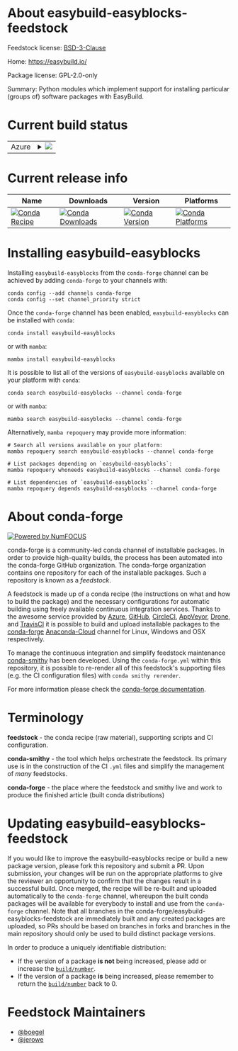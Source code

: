 About easybuild-easyblocks-feedstock
====================================

Feedstock license: [BSD-3-Clause](https://github.com/conda-forge/easybuild-easyblocks-feedstock/blob/main/LICENSE.txt)

Home: https://easybuild.io/

Package license: GPL-2.0-only

Summary: Python modules which implement support for installing particular (groups of) software packages with EasyBuild.

Current build status
====================


<table>
    
  <tr>
    <td>Azure</td>
    <td>
      <details>
        <summary>
          <a href="https://dev.azure.com/conda-forge/feedstock-builds/_build/latest?definitionId=5568&branchName=main">
            <img src="https://dev.azure.com/conda-forge/feedstock-builds/_apis/build/status/easybuild-easyblocks-feedstock?branchName=main">
          </a>
        </summary>
        <table>
          <thead><tr><th>Variant</th><th>Status</th></tr></thead>
          <tbody><tr>
              <td>linux_64_python3.10.____cpython</td>
              <td>
                <a href="https://dev.azure.com/conda-forge/feedstock-builds/_build/latest?definitionId=5568&branchName=main">
                  <img src="https://dev.azure.com/conda-forge/feedstock-builds/_apis/build/status/easybuild-easyblocks-feedstock?branchName=main&jobName=linux&configuration=linux%20linux_64_python3.10.____cpython" alt="variant">
                </a>
              </td>
            </tr><tr>
              <td>linux_64_python3.11.____cpython</td>
              <td>
                <a href="https://dev.azure.com/conda-forge/feedstock-builds/_build/latest?definitionId=5568&branchName=main">
                  <img src="https://dev.azure.com/conda-forge/feedstock-builds/_apis/build/status/easybuild-easyblocks-feedstock?branchName=main&jobName=linux&configuration=linux%20linux_64_python3.11.____cpython" alt="variant">
                </a>
              </td>
            </tr><tr>
              <td>osx_64_python3.10.____cpython</td>
              <td>
                <a href="https://dev.azure.com/conda-forge/feedstock-builds/_build/latest?definitionId=5568&branchName=main">
                  <img src="https://dev.azure.com/conda-forge/feedstock-builds/_apis/build/status/easybuild-easyblocks-feedstock?branchName=main&jobName=osx&configuration=osx%20osx_64_python3.10.____cpython" alt="variant">
                </a>
              </td>
            </tr><tr>
              <td>osx_64_python3.11.____cpython</td>
              <td>
                <a href="https://dev.azure.com/conda-forge/feedstock-builds/_build/latest?definitionId=5568&branchName=main">
                  <img src="https://dev.azure.com/conda-forge/feedstock-builds/_apis/build/status/easybuild-easyblocks-feedstock?branchName=main&jobName=osx&configuration=osx%20osx_64_python3.11.____cpython" alt="variant">
                </a>
              </td>
            </tr>
          </tbody>
        </table>
      </details>
    </td>
  </tr>
</table>

Current release info
====================

| Name | Downloads | Version | Platforms |
| --- | --- | --- | --- |
| [![Conda Recipe](https://img.shields.io/badge/recipe-easybuild--easyblocks-green.svg)](https://anaconda.org/conda-forge/easybuild-easyblocks) | [![Conda Downloads](https://img.shields.io/conda/dn/conda-forge/easybuild-easyblocks.svg)](https://anaconda.org/conda-forge/easybuild-easyblocks) | [![Conda Version](https://img.shields.io/conda/vn/conda-forge/easybuild-easyblocks.svg)](https://anaconda.org/conda-forge/easybuild-easyblocks) | [![Conda Platforms](https://img.shields.io/conda/pn/conda-forge/easybuild-easyblocks.svg)](https://anaconda.org/conda-forge/easybuild-easyblocks) |

Installing easybuild-easyblocks
===============================

Installing `easybuild-easyblocks` from the `conda-forge` channel can be achieved by adding `conda-forge` to your channels with:

```
conda config --add channels conda-forge
conda config --set channel_priority strict
```

Once the `conda-forge` channel has been enabled, `easybuild-easyblocks` can be installed with `conda`:

```
conda install easybuild-easyblocks
```

or with `mamba`:

```
mamba install easybuild-easyblocks
```

It is possible to list all of the versions of `easybuild-easyblocks` available on your platform with `conda`:

```
conda search easybuild-easyblocks --channel conda-forge
```

or with `mamba`:

```
mamba search easybuild-easyblocks --channel conda-forge
```

Alternatively, `mamba repoquery` may provide more information:

```
# Search all versions available on your platform:
mamba repoquery search easybuild-easyblocks --channel conda-forge

# List packages depending on `easybuild-easyblocks`:
mamba repoquery whoneeds easybuild-easyblocks --channel conda-forge

# List dependencies of `easybuild-easyblocks`:
mamba repoquery depends easybuild-easyblocks --channel conda-forge
```


About conda-forge
=================

[![Powered by
NumFOCUS](https://img.shields.io/badge/powered%20by-NumFOCUS-orange.svg?style=flat&colorA=E1523D&colorB=007D8A)](https://numfocus.org)

conda-forge is a community-led conda channel of installable packages.
In order to provide high-quality builds, the process has been automated into the
conda-forge GitHub organization. The conda-forge organization contains one repository
for each of the installable packages. Such a repository is known as a *feedstock*.

A feedstock is made up of a conda recipe (the instructions on what and how to build
the package) and the necessary configurations for automatic building using freely
available continuous integration services. Thanks to the awesome service provided by
[Azure](https://azure.microsoft.com/en-us/services/devops/), [GitHub](https://github.com/),
[CircleCI](https://circleci.com/), [AppVeyor](https://www.appveyor.com/),
[Drone](https://cloud.drone.io/welcome), and [TravisCI](https://travis-ci.com/)
it is possible to build and upload installable packages to the
[conda-forge](https://anaconda.org/conda-forge) [Anaconda-Cloud](https://anaconda.org/)
channel for Linux, Windows and OSX respectively.

To manage the continuous integration and simplify feedstock maintenance
[conda-smithy](https://github.com/conda-forge/conda-smithy) has been developed.
Using the ``conda-forge.yml`` within this repository, it is possible to re-render all of
this feedstock's supporting files (e.g. the CI configuration files) with ``conda smithy rerender``.

For more information please check the [conda-forge documentation](https://conda-forge.org/docs/).

Terminology
===========

**feedstock** - the conda recipe (raw material), supporting scripts and CI configuration.

**conda-smithy** - the tool which helps orchestrate the feedstock.
                   Its primary use is in the construction of the CI ``.yml`` files
                   and simplify the management of *many* feedstocks.

**conda-forge** - the place where the feedstock and smithy live and work to
                  produce the finished article (built conda distributions)


Updating easybuild-easyblocks-feedstock
=======================================

If you would like to improve the easybuild-easyblocks recipe or build a new
package version, please fork this repository and submit a PR. Upon submission,
your changes will be run on the appropriate platforms to give the reviewer an
opportunity to confirm that the changes result in a successful build. Once
merged, the recipe will be re-built and uploaded automatically to the
`conda-forge` channel, whereupon the built conda packages will be available for
everybody to install and use from the `conda-forge` channel.
Note that all branches in the conda-forge/easybuild-easyblocks-feedstock are
immediately built and any created packages are uploaded, so PRs should be based
on branches in forks and branches in the main repository should only be used to
build distinct package versions.

In order to produce a uniquely identifiable distribution:
 * If the version of a package **is not** being increased, please add or increase
   the [``build/number``](https://docs.conda.io/projects/conda-build/en/latest/resources/define-metadata.html#build-number-and-string).
 * If the version of a package **is** being increased, please remember to return
   the [``build/number``](https://docs.conda.io/projects/conda-build/en/latest/resources/define-metadata.html#build-number-and-string)
   back to 0.

Feedstock Maintainers
=====================

* [@boegel](https://github.com/boegel/)
* [@jerowe](https://github.com/jerowe/)

